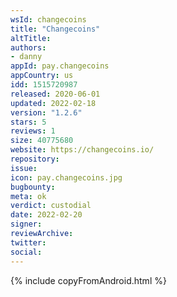 ```yaml
---
wsId: changecoins
title: "Changecoins"
altTitle: 
authors:
- danny
appId: pay.changecoins
appCountry: us
idd: 1515720987
released: 2020-06-01
updated: 2022-02-18
version: "1.2.6"
stars: 5
reviews: 1
size: 40775680
website: https://changecoins.io/
repository: 
issue: 
icon: pay.changecoins.jpg
bugbounty: 
meta: ok
verdict: custodial
date: 2022-02-20
signer: 
reviewArchive:
twitter: 
social:
---
```


{% include copyFromAndroid.html %}
